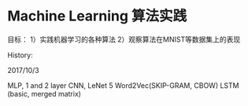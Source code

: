 # Machine Learning 算法实践

目标：
1）实践机器学习的各种算法
2）观察算法在MNIST等数据集上的表现


History:

2017/10/3

MLP, 1 and 2 layer
CNN, LeNet 5
Word2Vec(SKIP-GRAM, CBOW)
LSTM (basic, merged matrix)